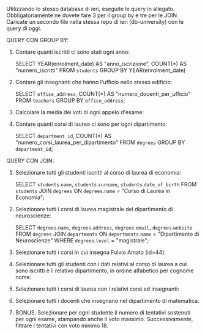 Utilizzando lo stesso database di ieri, eseguite le query in allegato. Obbligatoriamente ne dovete fare 3 per il group by e tre per le JOIN.
Caricate un secondo file nella stessa repo di ieri (db-university) con le query di oggi.


QUERY CON GROUP BY:
1. Contare quanti iscritti ci sono stati ogni anno:

    SELECT YEAR(enrolment_date) AS "anno_iscrizione", COUNT(*) AS "numero_iscritti"
    FROM `students`
    GROUP BY YEAR(enrolment_date)
    

2. Contare gli insegnanti che hanno l'ufficio nello stesso edificio:

    SELECT `office_address`, COUNT(*) AS "numero_docenti_per_ufficio" 
    FROM `teachers`
    GROUP BY `office_address`;

3. Calcolare la media dei voti di ogni appelo d'esame:


4. Contare quanti corsi di laurea ci sono per ogni dipartimento:

    SELECT `department_id`, COUNT(*) AS "numero_corsi_laurea_per_dipartimento" 
    FROM `degrees`
    GROUP BY `department_id`;





QUERY CON JOIN:
1. Selezionare tutti gli studenti iscritti al corso di laurea di economia:

    SELECT `students`.`name`, `students`.`surname`, `students`.`date_of_birth`
    FROM `students`
    JOIN `degrees`
    ON `degrees`.`name` = "Corso di Laurea in Economia";

2. Selezionare tutti i corsi di laurea magistrale del dipartimento di neuroscienze:

    SELECT `degrees`.`name`, `degrees`.`address`, `degrees`.`email`, `degrees`.`website`
    FROM `degrees`
    JOIN `departments`
    ON `departments`.`name` = "Dipartimento di Neuroscienze"
    WHERE `degrees`.`level` = "magistrale";

3. Selezionare tutti i corsi in cui insegna Fulvio Amato (id=44):


4. Selezionare tutti gli studenti con i dati relativi al corso di laurea a cui sono iscritti e il relativo dipartimento, in ordine alfabetico per cognome  nome:



5. Selezionare tutti i corsi di laurea con i relativi corsi ed insegnanti:


6. Selezionare tutti i docenti che insegnano nel dipartimento di matematica:


7. BONUS. Selezionare per ogni studente il numero di tentativi sostenuti per ogni esame, stampando anche il voto massimo. Successivamente, filtrare i tentativi con voto minimo 18.

